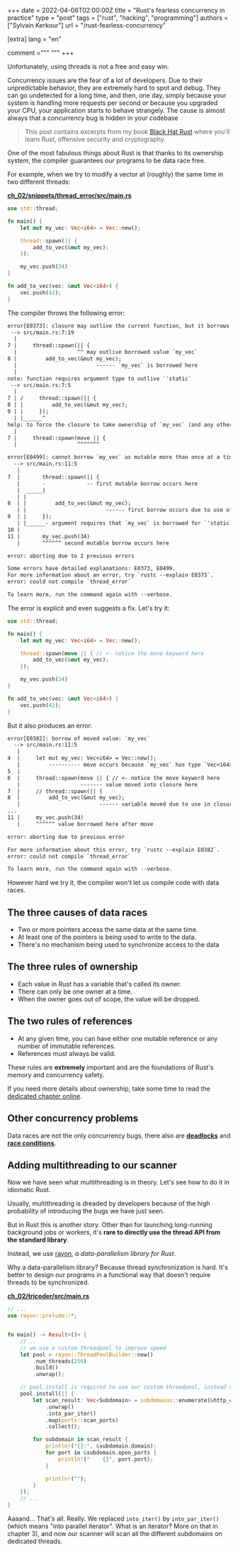+++
date = 2022-04-06T02:00:00Z
title = "Rust's fearless concurrency in practice"
type = "post"
tags = ["rust", "hacking", "programming"]
authors = ["Sylvain Kerkour"]
url = "/rust-fearless-concurrency"

[extra]
lang = "en"

comment ="""
"""
+++

Unfortunately, using threads is not a free and easy win.

Concurrency issues are the fear of a lot of developers. Due to their unpredictable behavior, they are extremely hard to spot and debug. They can go undetected for a long time, and then, one day, simply because your system is handling more requests per second or because you upgraded your CPU, your application starts to behave strangely. The cause is almost always that a concurrency bug is hidden in your codebase


> This post contains excerpts from my book [Black Hat Rust](https://kerkour.com/black-hat-rust) where you'll learn Rust, offensive security and cryptography.


One of the most fabulous things about Rust is that thanks to its ownership system, the compiler guarantees our programs to be data race free.

For example, when we try to modify a vector at (roughly) the same time in two different threads:

**[ch_02/snippets/thread_error/src/main.rs](https://github.com/skerkour/black-hat-rust/blob/main/ch_02/snippets/thread_error/src/main.rs)**
```rust
use std::thread;

fn main() {
    let mut my_vec: Vec<i64> = Vec::new();

    thread::spawn(|| {
        add_to_vec(&mut my_vec);
    });

    my_vec.push(34)
}

fn add_to_vec(vec: &mut Vec<i64>) {
    vec.push(42);
}
```

The compiler throws the following error:

```default
error[E0373]: closure may outlive the current function, but it borrows `my_vec`, which is owned by the current function
 --> src/main.rs:7:19
  |
7 |     thread::spawn(|| {
  |                   ^^ may outlive borrowed value `my_vec`
8 |         add_to_vec(&mut my_vec);
  |                         ------ `my_vec` is borrowed here
  |
note: function requires argument type to outlive `'static`
 --> src/main.rs:7:5
  |
7 | /     thread::spawn(|| {
8 | |         add_to_vec(&mut my_vec);
9 | |     });
  | |______^
help: to force the closure to take ownership of `my_vec` (and any other referenced variables), use the `move` keyword
  |
7 |     thread::spawn(move || {
  |                   ^^^^^^^

error[E0499]: cannot borrow `my_vec` as mutable more than once at a time
  --> src/main.rs:11:5
   |
7  |       thread::spawn(|| {
   |       -             -- first mutable borrow occurs here
   |  _____|
   | |
8  | |         add_to_vec(&mut my_vec);
   | |                         ------ first borrow occurs due to use of `my_vec` in closure
9  | |     });
   | |______- argument requires that `my_vec` is borrowed for `'static`
10 |
11 |       my_vec.push(34)
   |       ^^^^^^ second mutable borrow occurs here

error: aborting due to 2 previous errors

Some errors have detailed explanations: E0373, E0499.
For more information about an error, try `rustc --explain E0373`.
error: could not compile `thread_error`

To learn more, run the command again with --verbose.
```

The error is explicit and even suggests a fix. Let's try it:
```rust
use std::thread;

fn main() {
    let mut my_vec: Vec<i64> = Vec::new();

    thread::spawn(move || { // <- notice the move keyword here
        add_to_vec(&mut my_vec);
    });

    my_vec.push(34)
}

fn add_to_vec(vec: &mut Vec<i64>) {
    vec.push(42);
}
```

But it also produces an error:

```default
error[E0382]: borrow of moved value: `my_vec`
  --> src/main.rs:11:5
   |
4  |     let mut my_vec: Vec<i64> = Vec::new();
   |         ---------- move occurs because `my_vec` has type `Vec<i64>`, which does not implement the `Copy` trait
5  |
6  |     thread::spawn(move || { // <- notice the move keyword here
   |                   ------- value moved into closure here
7  |     // thread::spawn(|| {
8  |         add_to_vec(&mut my_vec);
   |                         ------ variable moved due to use in closure
...
11 |     my_vec.push(34)
   |     ^^^^^^ value borrowed here after move

error: aborting due to previous error

For more information about this error, try `rustc --explain E0382`.
error: could not compile `thread_error`

To learn more, run the command again with --verbose.
```

However hard we try it, the compiler won't let us compile code with data races.

<!--


- pieges a eviter

    - deadlocks

    - race conditions
 -->

## The three causes of data races

* Two or more pointers access the same data at the same time.
* At least one of the pointers is being used to write to the data.
* There's no mechanism being used to synchronize access to the data

## The three rules of ownership

* Each value in Rust has a variable that's called its owner.
* There can only be one owner at a time.
* When the owner goes out of scope, the value will be dropped.

## The two rules of references

* At any given time, you can have either one mutable reference or any number of immutable references.
* References must always be valid.


These rules are **extremely** important and are the foundations of Rust's memory and concurrency safety.

If you need more details about ownership, take some time to read the [dedicated chapter online](https://doc.rust-lang.org/book/ch04-00-understanding-ownership.html).


## Other concurrency problems


Data races are not the only concurrency bugs, there also are [**deadlocks**](https://en.wikipedia.org/wiki/Deadlock) and [**race conditions**](https://en.wikipedia.org/wiki/Race_condition).



## Adding multithreading to our scanner

Now we have seen what multithreading is in theory. Let's see how to do it in idiomatic Rust.

Usually, multithreading is dreaded by developers because of the high probability of introducing the bugs we have just seen.

But in Rust this is another story. Other than for launching long-running background jobs or workers, it's **rare to directly use the thread API from the standard library**.

Instead, we use [rayon](https://github.com/rayon-rs/rayon), *a data-parallelism library for Rust*.

Why a data-parallelism library? Because thread synchronization is hard. It's better to design our programs in a functional way that doesn't require threads to be synchronized.

**[ch_02/tricoder/src/main.rs](https://github.com/skerkour/black-hat-rust/blob/main/ch_02/tricoder/src/main.rs)**
```rust
// ...
use rayon::prelude::*;


fn main() -> Result<()> {
    // ..
    // we use a custom threadpool to improve speed
    let pool = rayon::ThreadPoolBuilder::new()
        .num_threads(256)
        .build()
        .unwrap();

    // pool.install is required to use our custom threadpool, instead of rayon's default one
    pool.install(|| {
        let scan_result: Vec<Subdomain> = subdomains::enumerate(&http_client, target)
            .unwrap()
            .into_par_iter()
            .map(ports::scan_ports)
            .collect();

        for subdomain in scan_result {
            println!("{}:", &subdomain.domain);
            for port in &subdomain.open_ports {
                println!("    {}", port.port);
            }

            println!("");
        }
    });
    // ...
}
```

Aaaand... That's all. Really. We replaced `into_iter()` by `into_par_iter()` (which means "into parallel iterator". What is an iterator? More on that in chapter 3), and now our scanner will scan all the different subdomains on dedicated threads.
